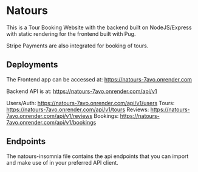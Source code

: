 # Natours

This is a Tour Booking Website with the backend built on NodeJS/Express with static rendering for the frontend built with Pug.

Stripe Payments are also integrated for booking of tours.

## Deployments

The Frontend app can be accessed at: <https://natours-7avo.onrender.com>

Backend API is at: <https://natours-7avo.onrender.com/api/v1>

Users/Auth: <https://natours-7avo.onrender.com/api/v1/users>
Tours: <https://natours-7avo.onrender.com/api/v1/tours>
Reviews: <https://natours-7avo.onrender.com/api/v1/reviews>
Bookings: <https://natours-7avo.onrender.com/api/v1/bookings>

## Endpoints

The natours-insomnia file contains the api endpoints that you can import and make use of in your preferred API client.
